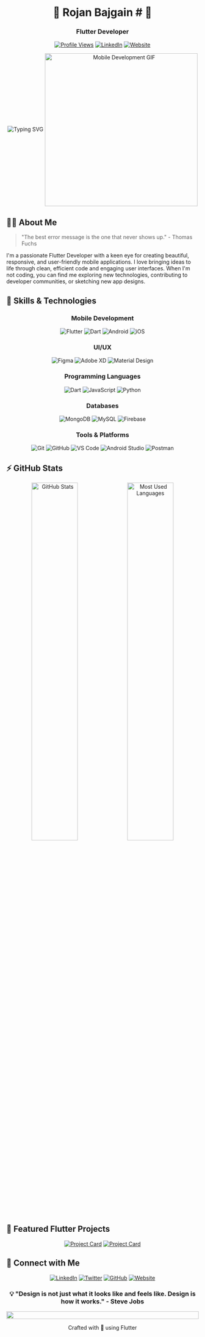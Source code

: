 <div align="center">
  
# 🚀 Rojan Bajgain # 🚀

### Flutter Developer

[![Profile Views](https://komarev.com/ghpvc/?username=yourusername&label=Profile%20views&color=6e5494&style=flat-square)](https://github.com/yourusername)
[![LinkedIn](https://img.shields.io/badge/LinkedIn-Connect-blue?style=flat-square&logo=linkedin)](https://linkedin.com/in/yourusername)
[![Website](https://img.shields.io/badge/Website-yourwebsite.com-00a8e8?style=flat-square&logo=google-chrome)](https://yourwebsite.com)

<img src="https://readme-typing-svg.herokuapp.com?font=Fira+Code&pause=1000&color=6E5494&center=true&vCenter=true&width=435&lines=Flutter+Developer;Mobile+App+Specialist;UI/UX+Enthusiast" alt="Typing SVG" />

<img align="center" width="400" src="https://media.giphy.com/media/RbDKaczqWovIugyJmW/giphy.gif" alt="Mobile Development GIF" />

</div>

## 👨‍💻 About Me

> "The best error message is the one that never shows up." - Thomas Fuchs

I'm a passionate Flutter Developer with a keen eye for creating beautiful, responsive, and user-friendly mobile applications. I love bringing ideas to life through clean, efficient code and engaging user interfaces. When I'm not coding, you can find me exploring new technologies, contributing to developer communities, or sketching new app designs.

## 🚀 Skills & Technologies

<div align="center">

### Mobile Development
![Flutter](https://img.shields.io/badge/Flutter-02569B?style=for-the-badge&logo=flutter&logoColor=white)
![Dart](https://img.shields.io/badge/Dart-0175C2?style=for-the-badge&logo=dart&logoColor=white)
![Android](https://img.shields.io/badge/Android-3DDC84?style=for-the-badge&logo=android&logoColor=white)
![iOS](https://img.shields.io/badge/iOS-000000?style=for-the-badge&logo=ios&logoColor=white)

### UI/UX
![Figma](https://img.shields.io/badge/Figma-F24E1E?style=for-the-badge&logo=figma&logoColor=white)
![Adobe XD](https://img.shields.io/badge/Adobe%20XD-470137?style=for-the-badge&logo=Adobe%20XD&logoColor=#FF61F6)
![Material Design](https://img.shields.io/badge/Material%20Design-757575?style=for-the-badge&logo=material-design&logoColor=white)

### Programming Languages
![Dart](https://img.shields.io/badge/Dart-0175C2?style=for-the-badge&logo=dart&logoColor=white)
![JavaScript](https://img.shields.io/badge/JavaScript-F7DF1E?style=for-the-badge&logo=javascript&logoColor=black)
![Python](https://img.shields.io/badge/Python-3776AB?style=for-the-badge&logo=python&logoColor=white)

### Databases
![MongoDB](https://img.shields.io/badge/MongoDB-4EA94B?style=for-the-badge&logo=mongodb&logoColor=white)
![MySQL](https://img.shields.io/badge/MySQL-4479A1?style=for-the-badge&logo=mysql&logoColor=white)
![Firebase](https://img.shields.io/badge/Firebase-FFCA28?style=for-the-badge&logo=firebase&logoColor=black)

### Tools & Platforms
![Git](https://img.shields.io/badge/Git-F05032?style=for-the-badge&logo=git&logoColor=white)
![GitHub](https://img.shields.io/badge/GitHub-181717?style=for-the-badge&logo=github&logoColor=white)
![VS Code](https://img.shields.io/badge/VS_Code-007ACC?style=for-the-badge&logo=visual-studio-code&logoColor=white)
![Android Studio](https://img.shields.io/badge/Android_Studio-3DDC84?style=for-the-badge&logo=android-studio&logoColor=white)
![Postman](https://img.shields.io/badge/Postman-FF6C37?style=for-the-badge&logo=postman&logoColor=white)

</div>

## ⚡ GitHub Stats

<div align="center">
  <img src="https://github-readme-stats.vercel.app/api?username=yourusername&show_icons=true&theme=dracula&hide_border=true&include_all_commits=true&count_private=true" alt="GitHub Stats" width="49%" />
  <img src="https://github-readme-stats.vercel.app/api/top-langs/?username=yourusername&layout=compact&theme=dracula&hide_border=true&langs_count=8" alt="Most Used Languages" width="49%" />
</div>

## 📱 Featured Flutter Projects

<div align="center">
  
[![Project Card](https://github-readme-stats.vercel.app/api/pin/?username=yourusername&repo=flutter-project-name&theme=dracula)](https://github.com/yourusername/flutter-project-name)
[![Project Card](https://github-readme-stats.vercel.app/api/pin/?username=yourusername&repo=another-flutter-project&theme=dracula)](https://github.com/yourusername/another-flutter-project)

</div>

## 🔗 Connect with Me

<div align="center">
  
[![LinkedIn](https://img.shields.io/badge/LinkedIn-%230077B5.svg?style=for-the-badge&logo=linkedin&logoColor=white)](https://linkedin.com/in/yourusername)
[![Twitter](https://img.shields.io/badge/Twitter-%231DA1F2.svg?style=for-the-badge&logo=Twitter&logoColor=white)](https://twitter.com/yourusername)
[![GitHub](https://img.shields.io/badge/GitHub-%23121011.svg?style=for-the-badge&logo=github&logoColor=white)](https://github.com/yourusername)
[![Website](https://img.shields.io/badge/Website-00a8e8?style=for-the-badge&logo=google-chrome&logoColor=white)](https://yourwebsite.com)
  
</div>

<div align="center">
  
  <h3>💡 "Design is not just what it looks like and feels like. Design is how it works." - Steve Jobs</h3>
  
  <img src="https://i.imgur.com/dBaSKWF.gif" height="20" width="100%">
  
  Crafted with 💙 using Flutter
</div>
